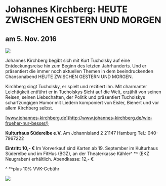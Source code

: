 # Johannes Kirchberg: HEUTE ZWISCHEN GESTERN UND MORGEN

## am 5. Nov. 2016

![](resources/_wsb_519x734_Plakat_2016rdz.jpg)

Johannes Kirchberg begibt sich mit Kurt Tucholsky auf eine
Entdeckungsreise hin zum Beginn des letzten Jahrhunderts. Und er
präsentiert die immer noch aktuellen Themen in dem beeindruckenden
Chansonabend HEUTE ZWISCHEN GESTERN UND MORGEN.

Kirchberg singt Tucholsky, er spielt und rezitiert ihn. Mit charmanter
Leichtigkeit entführt er in Tucholskys Sicht auf die Welt, erzählt von
seinen Reisen, seinen Liebschaften, der Politik und präsentiert
Tucholskys scharfzüngigen Humor mit Liedern komponiert von Eisler,
Bienert und vor allem Kirchberg selbst.

[www.johannes-kirchberg.de](http://www.johannes-kirchberg.de/wie-frueher-nur-besser/)

**Kulturhaus Süderelbe e.V.** 
Am Johannisland 2 
21147 Hamburg 
Tel.: 040-7967222 

**Eintritt: 10,- €** 
Im Vorverkauf sind Karten ab 19. September im Kulturhaus Süderelbe und
im FitHus (BGZ), an der Theaterkasse Kähler^ *^ (EKZ Neugraben)
erhältlich. 
Abendkasse: 12,- €

^ *^plus 10% VVK-Gebühr

![](resources/_wsb_192x64_Kulturtage2.jpg)
